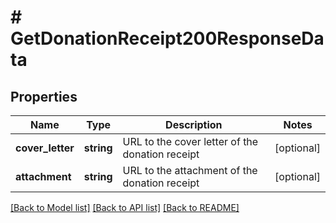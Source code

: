 # # GetDonationReceipt200ResponseData

## Properties

Name | Type | Description | Notes
------------ | ------------- | ------------- | -------------
**cover_letter** | **string** | URL to the cover letter of the donation receipt | [optional]
**attachment** | **string** | URL to the attachment of the donation receipt | [optional]

[[Back to Model list]](../../README.md#models) [[Back to API list]](../../README.md#endpoints) [[Back to README]](../../README.md)
